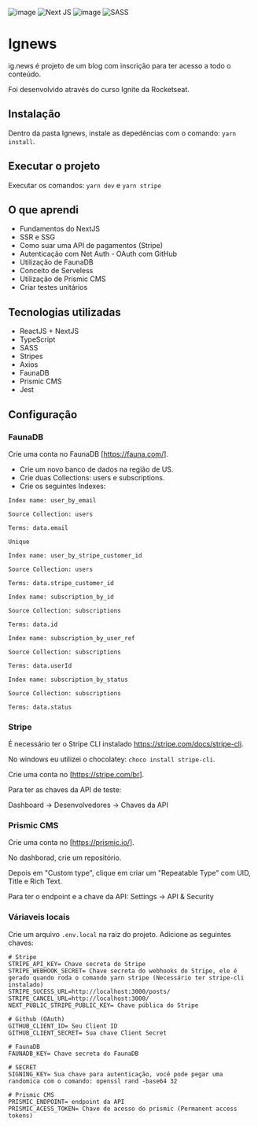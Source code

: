 ![image](https://img.shields.io/badge/React-20232A?style=for-the-badge&logo=react&logoColor=61DAFB) ![Next JS](https://img.shields.io/badge/Next-black?style=for-the-badge&logo=next.js&logoColor=white) ![image](https://img.shields.io/badge/TypeScript-007ACC?style=for-the-badge&logo=typescript&logoColor=white) ![SASS](https://img.shields.io/badge/SASS-hotpink.svg?style=for-the-badge&logo=SASS&logoColor=white)

# Ignews
ig.news é projeto de um blog com inscrição para ter acesso a todo o conteúdo. 

Foi desenvolvido através do curso Ignite da Rocketseat.

## Instalação
Dentro da pasta Ignews, instale as depedências com o comando: ``yarn install``.

## Executar o projeto
Executar os comandos: ```yarn dev``` e ```yarn stripe```

## O que aprendi
- Fundamentos do NextJS
- SSR e SSG
- Como suar uma API de pagamentos (Stripe)
- Autenticação com Net Auth - OAuth com GitHub
- Utilização de FaunaDB
- Conceito de Serveless
- Utilização de Prismic CMS
- Criar testes unitários

## Tecnologias utilizadas
- ReactJS + NextJS
- TypeScript
- SASS
- Stripes
- Axios
- FaunaDB
- Prismic CMS
- Jest

## Configuração

### FaunaDB
Crie uma conta no FaunaDB [<https://fauna.com/>].
- Crie um novo banco de dados na região de US.
- Crie duas Collections: users e subscriptions.
- Crie os seguintes Indexes:
~~~
Index name: user_by_email

Source Collection: users

Terms: data.email

Unique
~~~
~~~
Index name: user_by_stripe_customer_id

Source Collection: users

Terms: data.stripe_customer_id
~~~    
~~~
Index name: subscription_by_id

Source Collection: subscriptions

Terms: data.id
~~~    
~~~
Index name: subscription_by_user_ref

Source Collection: subscriptions

Terms: data.userId
~~~  
~~~
Index name: subscription_by_status

Source Collection: subscriptions

Terms: data.status
~~~  

### Stripe
É necessário ter o Stripe CLI instalado <https://stripe.com/docs/stripe-cli>.

No windows eu utilizei o chocolatey: ```choco install stripe-cli```.


Crie uma conta no [<https://stripe.com/br>].

Para ter as chaves da API de teste:

Dashboard -> Desenvolvedores -> Chaves da API

### Prismic CMS
Crie uma conta no [<https://prismic.io/>].

No dashborad, crie um repositório.

Depois em "Custom type", clique em criar um "Repeatable Type" com UID, Title e Rich Text.


Para ter o endpoint e a chave da API: Settings -> API & Security


### Váriaveis locais
Crie um arquivo ``.env.local`` na raiz do projeto.
Adicione as seguintes chaves:

~~~
# Stripe
STRIPE_API_KEY= Chave secreta do Stripe
STRIPE_WEBHOOK_SECRET= Chave secreta do webhooks do Stripe, ele é gerado quando roda o comando yarn stripe (Necessário ter stripe-cli instalado)
STRIPE_SUCESS_URL=http://localhost:3000/posts/
STRIPE_CANCEL_URL=http://localhost:3000/
NEXT_PUBLIC_STRIPE_PUBLIC_KEY= Chave pública do Stripe

# Github (OAuth)
GITHUB_CLIENT_ID= Seu Client ID
GITHUB_CLIENT_SECRET= Sua chave Client Secret

# FaunaDB
FAUNADB_KEY= Chave secreta do FaunaDB

# SECRET
SIGNING_KEY= Sua chave para autenticação, você pode pegar uma randomica com o comando: openssl rand -base64 32

# Prismic CMS
PRISMIC_ENDPOINT= endpoint da API
PRISMIC_ACESS_TOKEN= Chave de acesso do prismic (Permanent access tokens)
~~~
